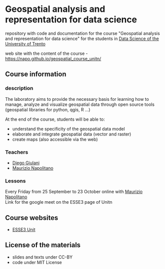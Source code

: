 # Geospatial analysis and representation for data science
repository with code and documentation for the course "Geospatial analysis and representation for data science" for the students in [Data Science of the University of Trento](https://international.unitn.it/maths/master-in-data-science)

web site with the content of the course - https://napo.github.io/geospatial_course_unitn/

## Course information
### description
The laboratory aims to provide the necessary basis for learning how to manage, analyze and visualize geospatial data through open source tools (geospatial libraries for python, qgis, R ...)

At the end of the course, students will be able to:
- understand the specificity of the geospatial data model
- elaborate and integrate geospatial data (vector and raster)
- create maps (also accessible via the web)

### Teachers
- [Diego Giulani](https://webapps.unitn.it/du/en/Persona/PER0020867/Didattica)
- [Maurizio Napolitano](http://gitub.com/napo)

### Lessons
Every Friday from 25 September to 23 October online with [Maurizio Napolitano](http://gitub.com/napo)<br/>
Link for the google meet on the ESSE3 page of Unitn

## Course websites
- [ESSE3 Unit](https://www.esse3.unitn.it/Guide/PaginaADContest.do?ad_cont_id=10692*94842*2020*2018*9999)

## License of the materials
- slides and texts under CC-BY
- code under MIT License
